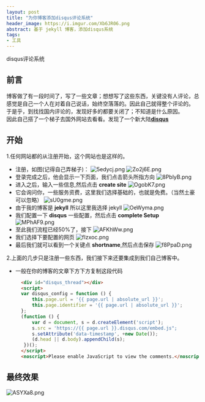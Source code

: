 ```yaml
---
layout: post
title: "为你博客添加disqus评论系统"
header_image: https://i.imgur.com/Xb6JR06.png
abstract: 基于 jekyll 博客，添加disqus系统
tags: 
- 工具
---
```

disqus评论系统

## 前言
博客做了有一段时间了，写了一些文章；想想写了这些东西，关键没有人评论，总感觉是自己一个人在对着自己说话，始终空落落的。因此自己就得整个评论的。<br>
于是乎，到找找国内评论的，发现好多的都要关闭了；不知道是什么原因。<br>
因此自己搭了一个梯子去国外网站去看看。发现了一个新大陆[**disqus**](https://disqus.com/)
## 开始
1.任何网站都的从注册开始，这个网站也是这样的。
- 注册，如图(记得自己弄梯子)：
  ![5edycj.png](https://upload.cc/i1/2018/10/31/5edycj.png)
  ![Zo2j6E.png](https://upload.cc/i1/2018/10/31/Zo2j6E.png)
- 登录完成之后，他会显示一下页面，我们点击箭头所指方向
  ![8PblyB.png]( https://upload.cc/i1/2018/10/31/8PblyB.png)
- 进入之后，输入一些信息,然后点击 **create site**
  ![OgobK7.png](https://upload.cc/i1/2018/10/31/OgobK7.png)
- 它会询问你，一些服务资费，这里我们选择基础的，也就是免费。（当然土豪可以忽略）
  ![sU0gme.png](https://upload.cc/i1/2018/10/31/sU0gme.png)
- 由于我的博客是 **jekyll** 所以这里我选择 jekyll
  ![OeWyma.png](https://upload.cc/i1/2018/10/31/OeWyma.png)
- 我们配置一下 **disqus** 一些配置，然后点击 **complete Setup**
  ![MPhAF9.png](https://upload.cc/i1/2018/10/31/MPhAF9.png)
- 至此我们流程已经50%了，接下
  ![AFKhWw.png](https://upload.cc/i1/2018/10/31/AFKhWw.png)
- 我们选择下要配置的网页
  ![fIzxoc.png](https://upload.cc/i1/2018/10/31/fIzxoc.png)
- 最后我们就可以看到一个关键点 **shortname**,然后点击保存
  ![f8PpaD.png](https://upload.cc/i1/2018/10/31/f8PpaD.png)

2.上面的几步只是注册一些东西，我们接下来还要集成到我们自己博客中。
- 一般在你的博客的文章下方下方复制这段代码
  ```html
    <div id="disqus_thread"></div>
    <script>
    var disqus_config = function () {
        this.page.url = '{{ page.url | absolute_url }}';
        this.page.identifier = '{{ page.url | absolute_url }}';
    };
    (function () {
        var d = document, s = d.createElement('script');
        s.src = 'https://{{ page.url }}.disqus.com/embed.js";
        s.setAttribute('data-timestamp', +new Date());
        (d.head || d.body).appendChild(s);
     })();
    </script>
    <noscript>Please enable JavaScript to view the comments.</noscript>
  ```

## 最终效果
![ASYXa8.png](https://upload.cc/i1/2018/10/31/ASYXa8.png)
